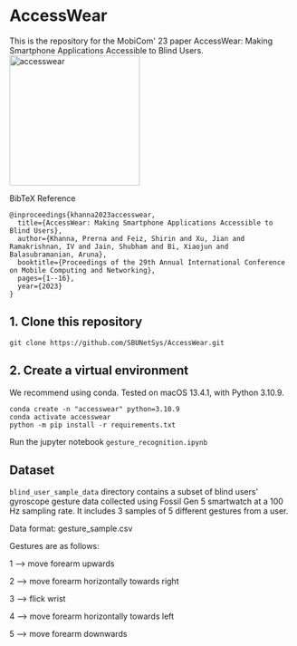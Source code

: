 # AccessWear
This is the repository for the MobiCom' 23 paper AccessWear: Making Smartphone Applications Accessible to Blind Users.
<img width="230" alt="accesswear" align="center" src="https://github.com/user-attachments/assets/ff971e63-afd6-4fc7-a7cc-eee8151c5031" />


BibTeX Reference
```
@inproceedings{khanna2023accesswear,
  title={AccessWear: Making Smartphone Applications Accessible to Blind Users},
  author={Khanna, Prerna and Feiz, Shirin and Xu, Jian and Ramakrishnan, IV and Jain, Shubham and Bi, Xiaojun and Balasubramanian, Aruna},
  booktitle={Proceedings of the 29th Annual International Conference on Mobile Computing and Networking},
  pages={1--16},
  year={2023}
}
```

## 1. Clone this repository
```
git clone https://github.com/SBUNetSys/AccessWear.git
```

## 2. Create a virtual environment
We recommend using conda. Tested on macOS 13.4.1, with Python 3.10.9.

```
conda create -n "accesswear" python=3.10.9
conda activate accesswear
python -m pip install -r requirements.txt
```

Run the jupyter notebook ```gesture_recognition.ipynb```

## Dataset
```blind_user_sample_data``` directory contains a subset of blind users' gyroscope gesture data collected using Fossil Gen 5 smartwatch at a 100 Hz sampling rate. It includes 3 samples of 5 different gestures from a user.

Data format: gesture_sample.csv

Gestures are as follows:

1 --> move forearm upwards  

2 --> move forearm horizontally towards right  

3 --> flick wrist  

4 --> move forearm horizontally towards left  

5 --> move forearm downwards
